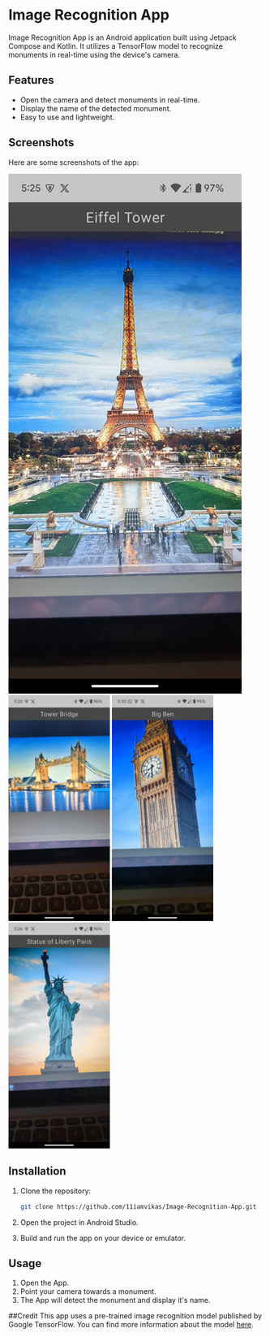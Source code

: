 # Image Recognition App

Image Recognition App is an Android application built using Jetpack Compose and Kotlin. It utilizes a TensorFlow model to recognize monuments in real-time using the device's camera.

## Features

- Open the camera and detect monuments in real-time.
- Display the name of the detected monument.
- Easy to use and lightweight.

## Screenshots

Here are some screenshots of the app:

<img src=https://github.com/11iamvikas/Image-Recognition-App/blob/master/app/src/main/assets/img_2.png/> <img src=https://github.com/11iamvikas/Image-Recognition-App/blob/master/app/src/main/assets/img_1.png width="200"/> <img src=https://github.com/11iamvikas/Image-Recognition-App/blob/master/app/src/main/assets/img_3.png width="200"/> <img src=https://github.com/11iamvikas/Image-Recognition-App/blob/master/app/src/main/assets/img_4.png width="200"/>

## Installation

1. Clone the repository:

   ```bash
   git clone https://github.com/11iamvikas/Image-Recognition-App.git
2. Open the project in Android Studio.
3. Build and run the app on your device or emulator.

## Usage
1. Open the App.
2. Point your camera towards a monument.
3. The App will detect the monument and display it's name.

##Credit
This app uses a pre-trained image recognition model published by Google TensorFlow. You can find more information about the model [here](https://www.kaggle.com/models/google/landmarks/tfLite/classifier-europe-v1/1?tfhub-redirect=true).

